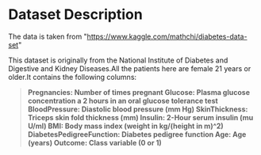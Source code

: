 # Dataset Description
The data is taken from "https://www.kaggle.com/mathchi/diabetes-data-set"

This dataset is originally from the National Institute of Diabetes and Digestive and Kidney Diseases.All the patients here are female 21 years or older.It contains the following columns:

> **Pregnancies: Number of times pregnant
> Glucose: Plasma glucose concentration a 2 hours in an oral glucose tolerance test
> BloodPressure: Diastolic blood pressure (mm Hg)
> SkinThickness: Triceps skin fold thickness (mm)
> Insulin: 2-Hour serum insulin (mu U/ml)
> BMI: Body mass index (weight in kg/(height in m)^2)
> DiabetesPedigreeFunction: Diabetes pedigree function
> Age: Age (years)
> Outcome: Class variable (0 or 1)**


